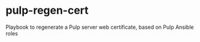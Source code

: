# pulp-regen-cert
Playbook to regenerate a Pulp server web certificate, based on Pulp Ansible roles
